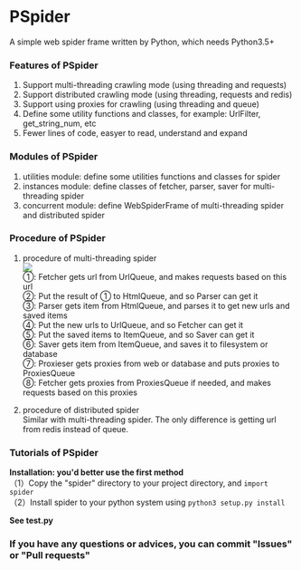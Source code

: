 # PSpider

A simple web spider frame written by Python, which needs Python3.5+

### Features of PSpider
1. Support multi-threading crawling mode (using threading and requests)
2. Support distributed crawling mode (using threading, requests and redis)
3. Support using proxies for crawling (using threading and queue)
4. Define some utility functions and classes, for example: UrlFilter, get_string_num, etc
5. Fewer lines of code, easyer to read, understand and expand

### Modules of PSpider
1. utilities module: define some utilities functions and classes for spider
2. instances module: define classes of fetcher, parser, saver for multi-threading spider
3. concurrent module: define WebSpiderFrame of multi-threading spider and distributed spider

### Procedure of PSpider
1. procedure of multi-threading spider  
![](procedure.png)  
①: Fetcher gets url from UrlQueue, and makes requests based on this url  
②: Put the result of ① to HtmlQueue, and so Parser can get it  
③: Parser gets item from HtmlQueue, and parses it to get new urls and saved items  
④: Put the new urls to UrlQueue, and so Fetcher can get it  
⑤: Put the saved items to ItemQueue, and so Saver can get it  
⑥: Saver gets item from ItemQueue, and saves it to filesystem or database  
⑦: Proxieser gets proxies from web or database and puts proxies to ProxiesQueue  
⑧: Fetcher gets proxies from ProxiesQueue if needed, and makes requests based on this proxies  

2. procedure of distributed spider  
Similar with multi-threading spider. The only difference is getting url from redis instead of queue.  

### Tutorials of PSpider
**Installation: you'd better use the first method**  
（1）Copy the "spider" directory to your project directory, and `import spider`  
（2）Install spider to your python system using `python3 setup.py install`  

**See test.py**  

### If you have any questions or advices, you can commit "Issues" or "Pull requests"

